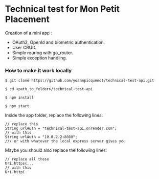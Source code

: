 
# Technical test for Mon Petit Placement


Creation of a mini app : 

- OAuth2, OpenId and biometric authentication.
- User CRUD.
- Simple rouring with go_router.
- Simple exception handling.



### How to make it work locally

`$ git clone https://github.com/yoannpicquenot/technical-test-api.git`

`$ cd <path_to_folder>/technical-test-api`

`$ npm install`

`$ npm start`

Inside the app folder, replace the following lines:

    // replace this
	String urlAuth = "technical-test-api.onrender.com";
	// with this
	String urlAuth = "10.0.2.2:8080"; 
	/// or with whatever the local express server gives you

Maybe you should also replace the following lines:

    // replace all these
	Uri.https(...
	// with this
	Uri.http( 
